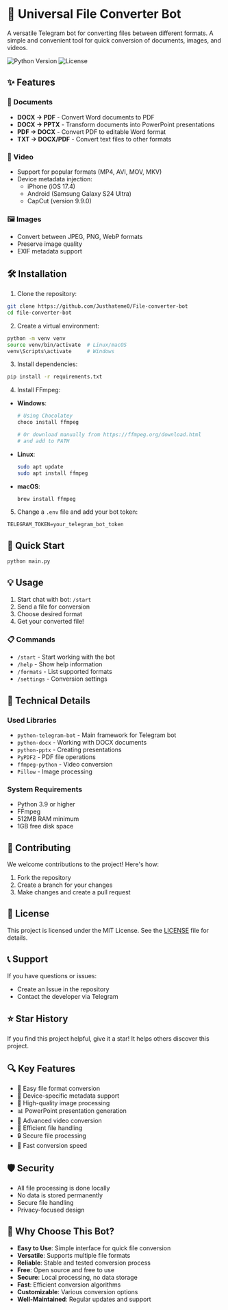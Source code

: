 # 🚀 Universal File Converter Bot

A versatile Telegram bot for converting files between different formats. A simple and convenient tool for quick conversion of documents, images, and videos.

![Python Version](https://img.shields.io/badge/Python-3.9+-blue.svg)
![License](https://img.shields.io/badge/license-MIT-green.svg)

## ✨ Features

### 📄 Documents
- **DOCX → PDF** - Convert Word documents to PDF
- **DOCX → PPTX** - Transform documents into PowerPoint presentations
- **PDF → DOCX** - Convert PDF to editable Word format
- **TXT → DOCX/PDF** - Convert text files to other formats

### 🎥 Video
- Support for popular formats (MP4, AVI, MOV, MKV)
- Device metadata injection:
  - iPhone (iOS 17.4)
  - Android (Samsung Galaxy S24 Ultra)
  - CapCut (version 9.9.0)

### 🖼 Images
- Convert between JPEG, PNG, WebP formats
- Preserve image quality
- EXIF metadata support

## 🛠 Installation

1. Clone the repository:
```bash
git clone https://github.com/Justhateme0/File-converter-bot
cd file-converter-bot
```

2. Create a virtual environment:
```bash
python -m venv venv
source venv/bin/activate  # Linux/macOS
venv\Scripts\activate     # Windows
```

3. Install dependencies:
```bash
pip install -r requirements.txt
```

4. Install FFmpeg:
- **Windows**: 
  ```bash
  # Using Chocolatey
  choco install ffmpeg
  
  # Or download manually from https://ffmpeg.org/download.html
  # and add to PATH
  ```
- **Linux**:
  ```bash
  sudo apt update
  sudo apt install ffmpeg
  ```
- **macOS**:
  ```bash
  brew install ffmpeg
  ```

5. Change a `.env` file and add your bot token:
```env
TELEGRAM_TOKEN=your_telegram_bot_token
```

## 🚀 Quick Start

```bash
python main.py
```

## 💡 Usage

1. Start chat with bot: `/start`
2. Send a file for conversion
3. Choose desired format
4. Get your converted file!

### 📋 Commands
- `/start` - Start working with the bot
- `/help` - Show help information
- `/formats` - List supported formats
- `/settings` - Conversion settings

## 🔧 Technical Details

### Used Libraries
- `python-telegram-bot` - Main framework for Telegram bot
- `python-docx` - Working with DOCX documents
- `python-pptx` - Creating presentations
- `PyPDF2` - PDF file operations
- `ffmpeg-python` - Video conversion
- `Pillow` - Image processing

### System Requirements
- Python 3.9 or higher
- FFmpeg
- 512MB RAM minimum
- 1GB free disk space

## 🤝 Contributing

We welcome contributions to the project! Here's how:

1. Fork the repository
2. Create a branch for your changes
3. Make changes and create a pull request

## 📝 License

This project is licensed under the MIT License. See the [LICENSE](LICENSE) file for details.

## 📞 Support

If you have questions or issues:
- Create an Issue in the repository
- Contact the developer via Telegram

## ⭐ Star History

If you find this project helpful, give it a star! It helps others discover this project.

## 🔍 Key Features

- 🔄 Easy file format conversion
- 📱 Device-specific metadata support
- 🎨 High-quality image processing
- 📊 PowerPoint presentation generation
- 🎥 Advanced video conversion
- 💾 Efficient file handling
- 🔒 Secure file processing
- 🚀 Fast conversion speed

## 🛡 Security

- All file processing is done locally
- No data is stored permanently
- Secure file handling
- Privacy-focused design

## 🌟 Why Choose This Bot?

- **Easy to Use**: Simple interface for quick file conversion
- **Versatile**: Supports multiple file formats
- **Reliable**: Stable and tested conversion process
- **Free**: Open source and free to use
- **Secure**: Local processing, no data storage
- **Fast**: Efficient conversion algorithms
- **Customizable**: Various conversion options
- **Well-Maintained**: Regular updates and support 

